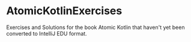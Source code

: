 # AtomicKotlinExercises

Exercises and Solutions for the book Atomic Kotlin that haven't yet been converted to IntelliJ EDU format.

